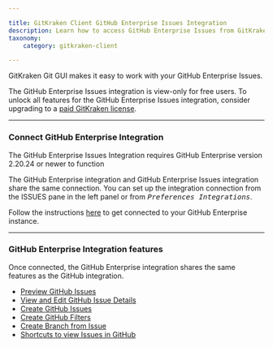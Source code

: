 ```yaml
---

title: GitKraken Client GitHub Enterprise Issues Integration
description: Learn how to access GitHub Enterprise Issues from GitKraken Git GUI
taxonomy:
    category: gitkraken-client

---
```


GitKraken Git GUI makes it easy to work with your GitHub Enterprise Issues.


<div class='callout callout--basic'>
    <p>The GitHub Enterprise Issues integration is view-only for free users. To unlock all features for the GitHub Enterprise Issues integration, consider upgrading to a <a href="https://gitkraken.com/pricing"> paid GitKraken license</a>. </p>
</div>

***

### Connect GitHub Enterprise Integration

<div class='callout callout--warning'>
    <p>The GitHub Enterprise Issues Integration requires GitHub Enterprise version 2.20.24 or newer to function</p>
</div>

The GitHub Enterprise integration and GitHub Enterprise Issues integration share the same connection. You can set up the integration connection from the ISSUES pane in the left panel or from <kbd><i>Preferences   <i class='fa fa-caret-right'></i>   Integrations</i></kbd>.

Follow the instructions [here](/integrations/github-enterprise/#github-enterprise-authentication) to get connected to your GitHub Enterprise instance.

***

### GitHub Enterprise Integration features

Once connected, the GitHub Enterprise integration shares the same features as the GitHub integration. 

- [Preview GitHub Issues](/integrations/github-issues/#preview-github-issues)
- [View and Edit GitHub Issue Details](/integrations/github-issues/#view-and-edit-github-issue-details)
- [Create GitHub Issues](/integrations/github-issues/#create-new-github-issue)
- [Create GitHub Filters](/integrations/github-issues/#create-filters)
- [Create Branch from Issue](/integrations/github-issues/#create-branches-from-issue)
- [Shortcuts to view Issues in GitHub](/integrations/github-issues/#copy-issue-link-or-view-in-github)

